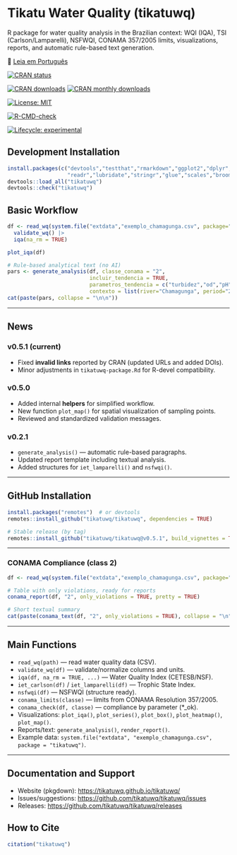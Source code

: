 # Tikatu Water Quality (tikatuwq)

R package for water quality analysis in the Brazilian context: WQI (IQA), TSI (Carlson/Lamparelli), NSFWQI, CONAMA 357/2005 limits, visualizations, reports, and automatic rule-based text generation.

📄 [Leia em Português](README-pt.md)

<!-- CRAN status -->
[![CRAN status](https://www.r-pkg.org/badges/version/tikatuwq)](https://cran.r-project.org/package=tikatuwq)

<!-- CRAN logs - downloads -->
[![CRAN downloads](https://cranlogs.r-pkg.org/badges/grand-total/tikatuwq)](https://cran.r-project.org/package=tikatuwq)
[![CRAN monthly downloads](https://cranlogs.r-pkg.org/badges/tikatuwq)](https://cran.r-project.org/package=tikatuwq)

<!-- License -->
[![License: MIT](https://img.shields.io/badge/License-MIT-yellow.svg)](https://opensource.org/licenses/MIT)

<!-- R CMD check results -->
[![R-CMD-check](https://github.com/tikatuwq/tikatuwq/actions/workflows/R-CMD-check.yaml/badge.svg)](https://github.com/tikatuwq/tikatuwq/actions)

<!-- Lifecycle -->
[![Lifecycle: experimental](https://img.shields.io/badge/lifecycle-experimental-orange.svg)](https://lifecycle.r-lib.org/articles/stages.html)


## Development Installation
```r
install.packages(c("devtools","testthat","rmarkdown","ggplot2","dplyr","tidyr",
                   "readr","lubridate","stringr","glue","scales","broom","purrr"))
devtools::load_all("tikatuwq")
devtools::check("tikatuwq")
```

## Basic Workflow
```r
df <- read_wq(system.file("extdata","exemplo_chamagunga.csv", package="tikatuwq")) |>
  validate_wq() |>
  iqa(na_rm = TRUE)

plot_iqa(df)

# Rule-based analytical text (no AI)
pars <- generate_analysis(df, classe_conama = "2",
                          incluir_tendencia = TRUE,
                          parametros_tendencia = c("turbidez","od","pH"),
                          contexto = list(river="Chamagunga", period="2025-07"))
cat(paste(pars, collapse = "\n\n"))
```

---

## News

### v0.5.1 (current)
- Fixed **invalid links** reported by CRAN (updated URLs and added DOIs).
- Minor adjustments in `tikatuwq-package.Rd` for R-devel compatibility.

### v0.5.0
- Added internal **helpers** for simplified workflow.
- New function `plot_map()` for spatial visualization of sampling points.
- Reviewed and standardized validation messages.

### v0.2.1
- `generate_analysis()` — automatic rule-based paragraphs.
- Updated report template including textual analysis.
- Added structures for `iet_lamparelli()` and `nsfwqi()`.

---

## GitHub Installation

```r
install.packages("remotes")  # or devtools
remotes::install_github("tikatuwq/tikatuwq", dependencies = TRUE)

# Stable release (by tag)
remotes::install_github("tikatuwq/tikatuwq@v0.5.1", build_vignettes = TRUE)
```

---

### CONAMA Compliance (class 2)
```r
df <- read_wq(system.file("extdata","exemplo_chamagunga.csv", package="tikatuwq"))

# Table with only violations, ready for reports
conama_report(df, "2", only_violations = TRUE, pretty = TRUE)

# Short textual summary
cat(paste(conama_text(df, "2", only_violations = TRUE), collapse = "\n"))
```

---

## Main Functions

- `read_wq(path)` — read water quality data (CSV).
- `validate_wq(df)` — validate/normalize columns and units.
- `iqa(df, na_rm = TRUE, ...)` — Water Quality Index (CETESB/NSF).
- `iet_carlson(df)` / `iet_lamparelli(df)` — Trophic State Index.
- `nsfwqi(df)` — NSFWQI (structure ready).
- `conama_limits(classe)` — limits from CONAMA Resolution 357/2005.
- `conama_check(df, classe)` — compliance by parameter (*_ok).
- Visualizations: `plot_iqa()`, `plot_series()`, `plot_box()`, `plot_heatmap()`, `plot_map()`.
- Reports/text: `generate_analysis()`, `render_report()`.
- Example data: `system.file("extdata", "exemplo_chamagunga.csv", package = "tikatuwq")`.

---

## Documentation and Support

- Website (pkgdown): https://tikatuwq.github.io/tikatuwq/
- Issues/suggestions: https://github.com/tikatuwq/tikatuwq/issues
- Releases: https://github.com/tikatuwq/tikatuwq/releases

## How to Cite
```r
citation("tikatuwq")
```
